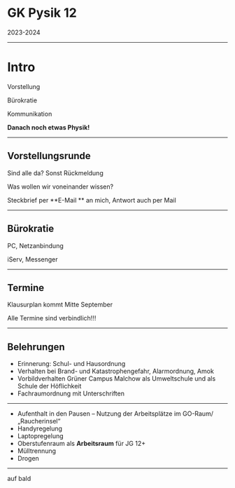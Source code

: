 # GK Pysik 12

2023-2024

---

# Intro

Vorstellung

Bürokratie

Kommunikation

**Danach noch etwas Physik!**

---

## Vorstellungsrunde

Sind alle da? Sonst Rückmeldung

Was wollen wir voneinander wissen?

Steckbrief per **E-Mail ** an mich, Antwort auch per Mail

---

## Bürokratie

PC, Netzanbindung

iServ, Messenger

---

## Termine

Klausurplan kommt Mitte September

Alle Termine sind verbindlich!!!

---

## Belehrungen

* Erinnerung: Schul- und Hausordnung
* Verhalten bei Brand- und Katastrophengefahr, Alarmordnung, Amok
* Vorbildverhalten Grüner Campus Malchow als Umweltschule und als Schule der Höflichkeit
* Fachraumordnung mit Unterschriften

---

* Aufenthalt in den Pausen – Nutzung der Arbeitsplätze im GO-Raum/ „Raucherinsel“
* Handyregelung
* Laptopregelung
* Oberstufenraum als **Arbeitsraum** für JG 12+
* Mülltrennung
* Drogen

---

auf bald
